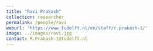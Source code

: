 ```yaml
---
title: "Ravi Prakash"
collection: researcher
permalink: /people/ravi
weburl: 'https://www.tudelft.nl/en/staff/r.prakash-1/'
image: ../images/ravi.jpg
contact: R.Prakash-1@tudelft.nl
---
```

